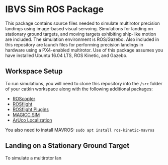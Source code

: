 IBVS Sim ROS Package
====================

This package contains source files needed to simulate multirotor precision landings using image-based visual servoing. Simulations for landing on stationary ground targets, and moving targets exhibiting ship-like motion are included. The simulation environment is ROS/Gazebo. Also included in this repository are launch files for performing precision landings in hardware using a PX4-enabled multirotor. Use of this package assumes you have installed Ubuntu 16.04 LTS, ROS Kinetic, and Gazebo.

## Workspace Setup ##

To run simulations, you will need to clone this repository into the `/src` folder of your catkin workspace along with the following additional packages:

* [ROScopter](https://github.com/byu-magicc/roscopter/commits/master)
* [ROSflight](https://github.com/rosflight/rosflight)
* [ROSflight Plugins](https://github.com/byu-magicc/rosflight_plugins)
* [MAGICC SIM](https://github.com/byu-magicc/magicc_sim)
* [ArUco Localization](https://github.com/wynn4/aruco_localization)

You also need to install MAVROS: `sudo apt install ros-kinetic-mavros`


## Landing on a Stationary Ground Target ##
To simulate a multirotor lan
